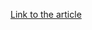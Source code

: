 [Link to the article](https://www.akamai.com/blog/security-research/2024/feb/akamai-perspective-patch-tuesday-february-2024)
